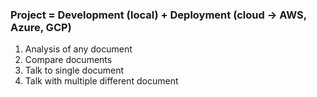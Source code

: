 ### **Project = Development (local) + Deployment (cloud -> AWS, Azure, GCP)**

1. Analysis of any document 
2. Compare documents
3. Talk to single document
4. Talk with multiple different document